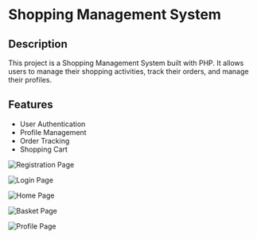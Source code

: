 # Shopping Management System

## Description

This project is a Shopping Management System built with PHP. It allows users to manage their shopping activities, track their orders, and manage their profiles.

## Features

- User Authentication
- Profile Management
- Order Tracking
- Shopping Cart

![Registration Page]("https://github.com/abayalii/Shopping-Management-System/blob/main/imagesfromwebsite/register.png")

![Login Page]("imagesfromwebsite/login.png")

![Home Page]("imagesfromwebsite/home.png")

![Basket Page]("imagesfromwebsite/basket.png")

![Profile Page]("imagesfromwebsite/profile.png")

